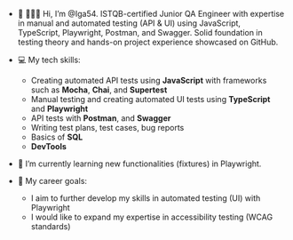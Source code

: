 - 👋 👩🏻‍💻 Hi, I’m @Iga54. ISTQB-certified Junior QA Engineer with expertise in manual and automated testing (API & UI) using JavaScript, TypeScript, Playwright, Postman, and Swagger. Solid foundation in testing theory and hands-on project experience showcased on GitHub.
  
- 💻 My tech skills:
    -  Creating automated API tests using **JavaScript** with frameworks such as **Mocha**, **Chai**, and **Supertest**
    -  Manual testing and creating automated UI tests using **TypeScript** and **Playwright**
    -  API tests with **Postman**, and **Swagger**
    -  Writing test plans, test cases, bug reports
    -  Basics of **SQL**
    -  **DevTools**
  
      
- 🌱 I’m currently learning new functionalities (fixtures) in Playwright.
  
- 🧠 My career goals:
    - I aim to further develop my skills in automated testing (UI) with Playwright 
    - I would like to expand my expertise in accessibility testing (WCAG standards)



  
